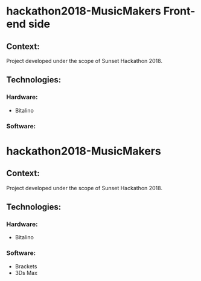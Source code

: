 # hackathon2018-MusicMakers Front-end side


## Context:
Project developed under the scope of Sunset Hackathon 2018. 

## Technologies: 
### Hardware: 
* Bitalino

### Software: 
# hackathon2018-MusicMakers
 ## Context:
Project developed under the scope of Sunset Hackathon 2018. 
 ## Technologies: 
### Hardware: 
* Bitalino
 ### Software: 
* Brackets
* 3Ds Max
